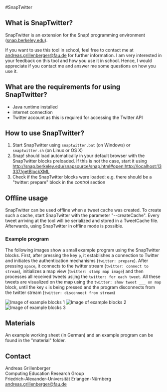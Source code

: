 #SnapTwitter

## What is SnapTwitter?
SnapTwitter is an extension for the Snap! programming environment ([snap.berkeley.edu](http://snap.berkeley.edu)).

If you want to use this tool in school, feel free to contact me at andreas.grillenberger@fau.de for further information. I am very interested in your feedback on this tool and how you use it in school. Hence, I would appreciate if you contact me and answer me some questions on how you use it.

## What are the requirements for using SnapTwitter?
* Java runtime installed
* internet connection
* Twitter account as this is required for accessing the Twitter API

## How to use SnapTwitter?
1. Start SnapTwitter using ``snaptwitter.bat`` (on Windows) or ``snaptwitter.sh`` (on Linux or OS X)
2. Snap! should load automatically in your default browser with the SnapTwitter blocks preloaded. If this is not the case, start it using http://snap.berkeley.edu/snapsource/snap.html#open:http://localhost:13337/getBlockXML
3. Check if the SnapTwitter blocks were loaded: e.g. there should be a "twitter: prepare" block in the _control_ section

## Offline usage
SnapTwitter can be used offline when a tweet cache was created. To create such a cache, start SnapTwitter with the parameter "--createCache". Every tweet arriving at the tool will be serialized and stored in a TweetCache file. Afterwards, using SnapTwitter in offline mode is possible.

### Example program
The following images show a small example program using the SnapTwitter blocks. First, after pressing the key ``p``, it establishes a connection to Twitter and initiates the authentication mechanisms (``twitter: prepare``). After pressing ``space``, it connects to the twitter stream (``twitter: connect to stream``), initializes a map view (``twitter: stamp map image``) and then processes all received tweets usijng the ``twitter: for each tweet``. All these tweets are visualized on the map using the ``twitter: show tweet ___ on map`` block, until the key ``s`` is being pressed and the program disconnects from the twitter stream (``twitter: disconnect from stream``)

![Image of example blocks 1](http://fau-ddi.github.io/SnapTwitter/images/example-block1.png) ![Image of example blocks 2](http://fau-ddi.github.io/SnapTwitter/images/example-block2.png) ![Image of example blocks 3](http://fau-ddi.github.io/SnapTwitter/images/example-block3.png) 

## Materials
An example working sheet (in German) and an example program can be found in the "material" folder.

## Contact
Andreas Grillenberger  
Computing Education Research Group  
Friedrich-Alexander-Universität Erlangen-Nürnberg  
andreas.grillenberger@fau.de
